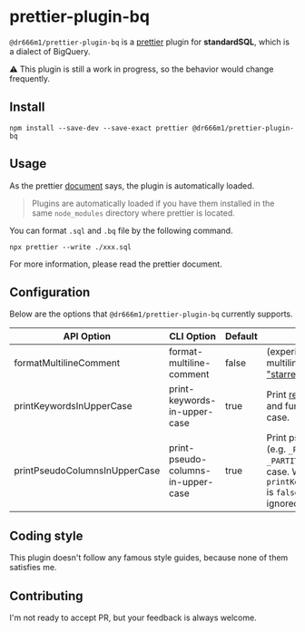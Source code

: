 # prettier-plugin-bq
`@dr666m1/prettier-plugin-bq` is a [prettier](https://prettier.io/) plugin for **standardSQL**, which is a dialect of BigQuery.

⚠️ This plugin is still a work in progress, so the behavior would change frequently.

## Install
```
npm install --save-dev --save-exact prettier @dr666m1/prettier-plugin-bq
```

## Usage
As the prettier [document](https://prettier.io/docs/en/plugins.html) says, the plugin is automatically loaded.
> Plugins are automatically loaded if you have them installed in the same `node_modules` directory where prettier is located.

You can format `.sql` and `.bq` file by the following command.
```
npx prettier --write ./xxx.sql
```

For more information, please read the prettier document.

## Configuration
Below are the options that `@dr666m1/prettier-plugin-bq` currently supports.

|API Option|CLI Option|Default|Description|
|---|---|---|---|
|formatMultilineComment|format-multiline-comment|false|(experimental) Print multiline commnets in ["starred-block"](https://eslint.org/docs/rules/multiline-comment-style) style.|
|printKeywordsInUpperCase|print-keywords-in-upper-case|true|Print [reserved keywords](https://cloud.google.com/bigquery/docs/reference/standard-sql/lexical#reserved_keywords) and functions in upper case.|
|printPseudoColumnsInUpperCase|print-pseudo-columns-in-upper-case|true|Print pseudo columns (e.g. `_PARTITIONDATE`, `_PARTITIONTIME`) in upper case. When `printKeywordsInUpperCase` is `false`, this option is ignored.|

## Coding style
This plugin doesn't follow any famous style guides,
because none of them satisfies me.

## Contributing
I'm not ready to accept PR, but your feedback is always welcome.
